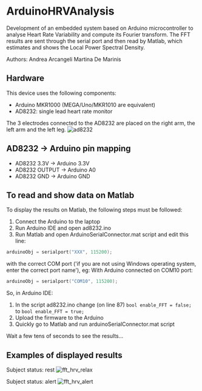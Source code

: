 # ArduinoHRVAnalysis
Development of an embedded system based on Arduino microcontroller to analyse Heart Rate Variability and compute its Fourier transform. The FFT results are sent through the serial port and then read by Matlab, which estimates and shows the Local Power Spectral Density.

Authors: 
Andrea Arcangeli
Martina De Marinis

## Hardware 
This device uses the following components:
- Arduino MKR1000 (MEGA/Uno/MKR1010 are equivalent)
- AD8232: single lead heart rate monitor

The 3 electrodes connected to the AD8232 are placed on the right arm, the left arm and the left leg.
![ad8232](https://user-images.githubusercontent.com/63754081/223095052-1d2bc996-6273-4a90-8e77-8634393d53e7.jpg)

## AD8232 -> Arduino pin mapping
- AD8232 3.3V -> Arduino 3.3V
- AD8232 OUTPUT -> Arduino A0
- AD8232 GND -> Arduino GND

## To read and show data on Matlab
To display the results on Matlab, the following steps must be followed:
1. Connect the Arduino to the laptop
2. Run Arduino IDE and open ad8232.ino
3. Run Matlab and open ArduinoSerialConnector.mat script and edit this line:
```C 
arduinoObj = serialport("XXX", 115200); 
```
with the correct COM port ('if you are not using Windows operating system, enter the correct port name'), eg:
With Arduino connected on COM10 port:
```C 
arduinoObj = serialport("COM10", 115200); 
```

So, in Arduino IDE:
1. In the script ad8232.ino change (on line 87) ``` bool enable_FFT = false; ``` to ``` bool enable_FFT = true; ```
2. Upload the firmware to the Arduino
3. Quickly go to Matlab and run arduinoSerialConnector.mat script

Wait a few tens of seconds to see the results...

## Examples of displayed results

Subject status: rest
![fft_hrv_relax](https://user-images.githubusercontent.com/63754081/223096113-7e334973-ace8-43c8-be1e-789d6869a6e9.png)

Subject status: alert
![fft_hrv_alert](https://user-images.githubusercontent.com/63754081/223096142-a70c44ef-7357-40d7-aa0c-178d64a7a0ff.png)
